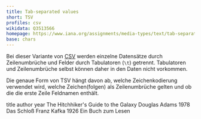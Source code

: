 ```yaml
---
title: Tab-separated values
short: TSV
profiles: csv
wikidata: Q3513566
homepage: https://www.iana.org/assignments/media-types/text/tab-separated-values
base: chars
---
```


Bei dieser Variante von [CSV](csv) werden einzelne Datensätze durch
Zeilenumbrüche und Felder durch Tabulatoren (`\t`) getrennt. Tabulatoren und
Zeilenumbrüche selbst können daher in den Daten nicht vorkommen.

Die genaue Form von TSV hängt davon ab, welche Zeichenkodierung verwendet wird,
welche Zeichen(folgen) als Zeilenumbrüche gelten und ob die die erste Zeile
Feldnamen enthält.

<example>
title	author	year
The Hitchhiker's Guide to the Galaxy	Douglas Adams	1978
Das Schloß	Franz Kafka	1926
Ein Buch zum Lesen
</example>
